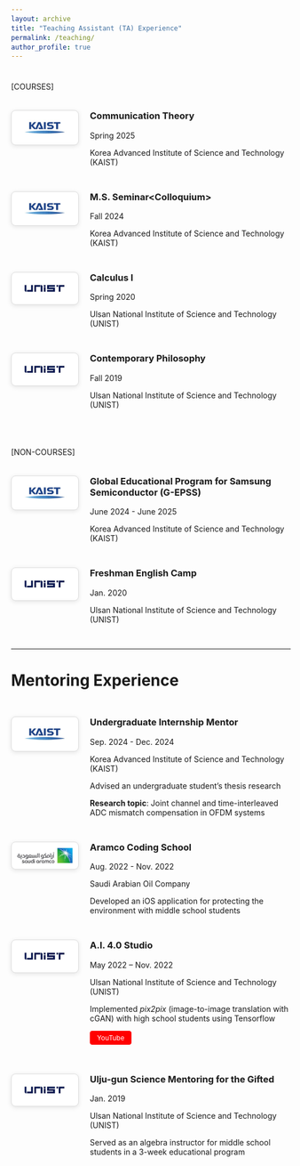 ```yaml
---
layout: archive
title: "Teaching Assistant (TA) Experience"
permalink: /teaching/
author_profile: true
---
```


<div style="height: 10px;"></div>

\[COURSES\]

<div style="height: 20px;"></div>



<div style="display: flex; align-items: flex-start; margin-bottom: 30px;">
  <img src="/images/KAIST_logo.jpeg" class="boxed-image" style="width: 100px; height: auto; margin-right: 20px; flex-shrink: 0;">
  <div>
    <h3 style="margin-top: 0;"> Communication Theory </h3>
    <p> Spring 2025 </p>
    <p> Korea Advanced Institute of Science and Technology (KAIST) </p>
  </div>
</div>

<div style="display: flex; align-items: flex-start; margin-bottom: 30px;">
  <img src="/images/KAIST_logo.jpeg" class="boxed-image" style="width: 100px; height: auto; margin-right: 20px; flex-shrink: 0;">
  <div>
    <h3 style="margin-top: 0;"> M.S. Seminar&lt;Colloquium&gt; </h3>
    <p> Fall 2024 </p>
    <p> Korea Advanced Institute of Science and Technology (KAIST) </p>
  </div>
</div>

<div style="display: flex; align-items: flex-start; margin-bottom: 30px;">
  <img src="/images/UNIST_logo.jpeg" class="boxed-image" style="width: 100px; height: auto; margin-right: 20px; flex-shrink: 0;">
  <div>
    <h3 style="margin-top: 0;"> Calculus I </h3>
    <p> Spring 2020 </p>
    <p> Ulsan National Institute of Science and Technology (UNIST) </p>
  </div>
</div>

<div style="display: flex; align-items: flex-start; margin-bottom: 30px;">
  <img src="/images/UNIST_logo.jpeg" class="boxed-image" style="width: 100px; height: auto; margin-right: 20px; flex-shrink: 0;">
  <div>
    <h3 style="margin-top: 0;"> Contemporary Philosophy </h3>
    <p> Fall 2019 </p>
    <p> Ulsan National Institute of Science and Technology (UNIST) </p>
  </div>
</div>





<div style="height: 10px;"></div>

\[NON-COURSES\]

<div style="height: 20px;"></div>



<div style="display: flex; align-items: flex-start; margin-bottom: 30px;">
  <img src="/images/KAIST_logo.jpeg" class="boxed-image" style="width: 100px; height: auto; margin-right: 20px; flex-shrink: 0;">
  <div>
    <h3 style="margin-top: 0;"> Global Educational Program for Samsung Semiconductor (G-EPSS) </h3>
    <p> June 2024 - June 2025 </p>
    <p> Korea Advanced Institute of Science and Technology (KAIST) </p>
  </div>
</div>

<div style="display: flex; align-items: flex-start; margin-bottom: 30px;">
  <img src="/images/UNIST_logo.jpeg" class="boxed-image" style="width: 100px; height: auto; margin-right: 20px; flex-shrink: 0;">
  <div>
    <h3 style="margin-top: 0;"> Freshman English Camp </h3>
    <p> Jan. 2020 </p>
    <p> Ulsan National Institute of Science and Technology (UNIST) </p>
  </div>
</div>





---

Mentoring Experience
======

<div style="height: 30px;"></div>



<div style="display: flex; align-items: flex-start; margin-bottom: 30px;">
  <img src="/images/KAIST_logo.jpeg" class="boxed-image" style="width: 100px; height: auto; margin-right: 20px; flex-shrink: 0;">
  <div>
    <h3 style="margin-top: 0;"> Undergraduate Internship Mentor </h3>
    <p> Sep. 2024 - Dec. 2024 </p>
    <p> Korea Advanced Institute of Science and Technology (KAIST) </p>
    <p> Advised an undergraduate student’s thesis research </p>
    <p> <b>Research topic</b>: Joint channel and time-interleaved ADC mismatch compensation in OFDM systems </p>
  </div>
</div>

<div style="display: flex; align-items: flex-start; margin-bottom: 30px;">
  <img src="/images/Aramco_logo.jpeg" class="boxed-image" style="width: 100px; height: auto; margin-right: 20px; flex-shrink: 0;">
  <div>
    <h3 style="margin-top: 0;"> Aramco Coding School </h3>
    <p> Aug. 2022 - Nov. 2022 </p>
    <p> Saudi Arabian Oil Company </p>
    <p> Developed an iOS application for protecting the environment with middle school students </p>
  </div>
</div>

<div style="display: flex; align-items: flex-start; margin-bottom: 30px;">
  <img src="/images/UNIST_logo.jpeg" class="boxed-image" style="width: 100px; height: auto; margin-right: 20px; flex-shrink: 0;">
  <div>
    <h3 style="margin-top: 0;"> A.I. 4.0 Studio </h3>
    <p> May 2022 – Nov. 2022 </p>
    <p> Ulsan National Institute of Science and Technology (UNIST) </p>
    <p> Implemented <em>pix2pix</em> (image-to-image translation with cGAN) with high school students using Tensorflow </p>
    <p>
      <a href="https://www.youtube.com/watch?v=VZ19ihWSSXs&list=PLk3Up81lz3FWdovNRmj-PSFsaYUPgWi80&index=5" class="btn btn--youtube btn--small">YouTube</a>
    </p>
  </div>
</div>

<div style="display: flex; align-items: flex-start; margin-bottom: 30px;">
  <img src="/images/UNIST_logo.jpeg" class="boxed-image" style="width: 100px; height: auto; margin-right: 20px; flex-shrink: 0;">
  <div>
    <h3 style="margin-top: 0;"> Ulju-gun Science Mentoring for the Gifted </h3>
    <p> Jan. 2019 </p>
    <p> Ulsan National Institute of Science and Technology (UNIST) </p>
    <p> Served as an algebra instructor for middle school students in a 3-week educational program </p>
  </div>
</div>





<style>
.btn--small {
  font-size: 0.75rem;
  padding: 0.25rem 0.75rem;
  margin-right: 0.5rem;
  margin-bottom: 0.5rem;
  text-decoration: none;
  border-radius: 4px;
  display: inline-block;
}

/* arXiv button */
.btn--arxiv {
  background-color: #b91c1c;  /* arXiv red from screenshot */
  color: white;
  border: 1px solid #b91c1c;
}

.btn--arxiv:hover {
  background-color: #991b1b;  /* Darker red (hover) */
  border-color: #991b1b;
  color: white;
  text-decoration: none;
}

/* IEEE Xplore button */
.btn--xplore {
  background-color: #0891b2;  /* Top color (lighter teal) */
  color: white;
  border: 1px solid #0891b2;
}

.btn--xplore:hover {
  background-color: #164e63;  /* Bottom color (darker teal/navy) */
  border-color: #164e63;
  color: white;
  text-decoration: none;
}

/* PDF button (orange) */
.btn--pdf {
  background-color: #ff6600;
  color: white;
  border: 1px solid #ff6600;
}

.btn--pdf:hover {
  background-color: #e55100;
  border-color: #e55100;
  color: white;
  text-decoration: none;
}

/* Slides button (green) */
.btn--slides {
  background-color: #28a745;
  color: white;
  border: 1px solid #28a745;
}

.btn--slides:hover {
  background-color: #218838;
  border-color: #1e7e34;
  color: white;
  text-decoration: none;
}

/* Code button (dark gray) */
.btn--code {
  background-color: #333;
  color: white;
  border: 1px solid #333;
}

.btn--code:hover {
  background-color: #24292e;
  border-color: #24292e;
  color: white;
  text-decoration: none;
}

/* YouTube button */
.btn--youtube {
  background-color: #FF0000;
  color: white;
  border: 1px solid #FF0000;
}

.btn--youtube:hover {
  background-color: #CC0000;  /* Darker red (hover) */
  border-color: #CC0000;
  color: white;
  text-decoration: none;
}
  
.boxed-image {
  border: 1px solid #ddd;
  border-radius: 8px;
  padding: 10px;
  background-color: white;
  box-shadow: 0 2px 8px rgba(0,0,0,0.1);
}

/* Responsive design */
@media (max-width: 768px) {
  div[style*="display: flex"] {
    flex-direction: column !important;
  }
  
  img[style*="width: 200px"] {
    width: 100% !important;
    max-width: 300px !important;
    margin-right: 0 !important;
    margin-bottom: 15px !important;
  }
}

.course-card p {
  margin: 0;
}
.course-card p:first-of-type {
  margin-bottom: 2px;
}

</style>
